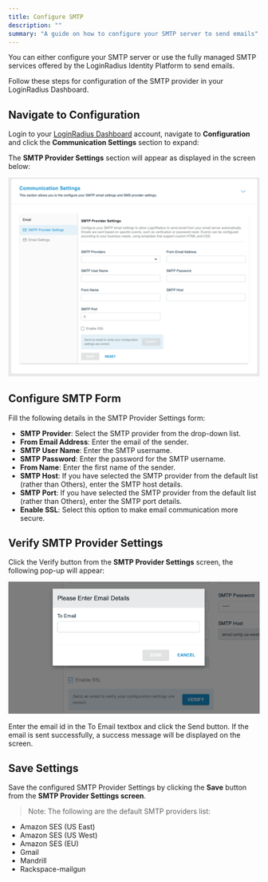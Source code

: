 ```yaml
---
title: Configure SMTP
description: ""
summary: "A guide on how to configure your SMTP server to send emails"
---
```


You can either configure your SMTP server or use the fully managed SMTP services offered by the LoginRadius Identity Platform to send emails.

Follow these steps for configuration of the SMTP provider in your LoginRadius Dashboard.

## Navigate to Configuration

Login to your <a href="https://dashboard.loginradius.com/dashboard" target="_blank">LoginRadius Dashboard</a>  account, navigate to **Configuration** and click the **Communication Settings** section to expand:

The **SMTP Provider Settings** section will appear as displayed in the screen below:

<div style="text-align:center">
  <img src="../assets/smtp_1.png" alt="smtp_form">
</div>

## Configure SMTP Form

Fill the following details in the SMTP Provider Settings form:

- **SMTP Provider**: Select the SMTP provider from the  drop-down list.
- **From Email Address**: Enter the email of the sender.
- **SMTP User Name**: Enter the SMTP username.
- **SMTP Password**: Enter the password for the SMTP username.
- **From Name**: Enter the first name of the sender.
- **SMTP Host**: If you have selected the SMTP provider from the default list (rather than Others), enter the SMTP host details.
- **SMTP Port**: If you have selected the SMTP provider from the default list (rather than Others), enter the SMTP port details.
- **Enable SSL**: Select this option to make email communication more secure.

## Verify SMTP Provider Settings

Click the Verify button from the **SMTP Provider Settings** screen, the following pop-up will appear:

<div style="text-align:center">
  <img src="../assets/smtp_2.png" alt="smtp_verification">
</div>


Enter the email id in the To Email textbox and click the Send button. If the email is sent successfully, a success message will be displayed on the screen.

## Save Settings

Save the configured SMTP Provider Settings by clicking the **Save** button from the **SMTP Provider Settings screen**.


> Note: The following are the default SMTP providers list:
 - Amazon SES (US East)
 - Amazon SES (US West)
 - Amazon SES (EU)
 - Gmail
 - Mandrill
 - Rackspace-mailgun